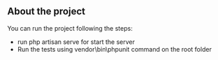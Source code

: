 ## About the project

You can run the project following the steps:

- run php artisan serve for start the server
- Run the tests using vendor\bin\phpunit command on the root folder